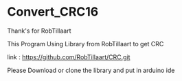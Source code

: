 Convert_CRC16
============================================================
Thank's for RobTillaart

This Program Using Library from RobTillaart to get CRC

link : https://github.com/RobTillaart/CRC.git

Please Download or clone the library and put in arduino ide
